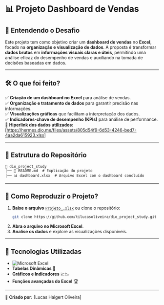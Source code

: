# 📊 Projeto Dashboard de Vendas

## 📌 Entendendo o Desafio
Este projeto tem como objetivo criar um **dashboard de vendas** no **Excel**, focado na **organização e visualização de dados**. A proposta é transformar **dados brutos** em **informações visuais claras e úteis**, permitindo uma análise eficaz do desempenho de vendas e auxiliando na tomada de decisões baseadas em dados.

---

## 🛠 O que foi feito?
✅ **Criação de um dashboard no Excel** para análise de vendas.  
✅ **Organização e tratamento de dados** para garantir precisão nas informações.  
✅ **Visualizações gráficas** que facilitam a interpretação dos dados.  
✅ **Indicadores-chave de desempenho (KPIs)** para análise de performance.  
🔗 **Hiperlink dos dados utilizados:** [https://hermes.dio.me/files/assets/805d54f9-6d53-4246-bed7-4aa2da615923.xlsx]

---

## 📂 Estrutura do Repositório
```
📁 dio_project_study
│── 📄 README.md  # Explicação do projeto
│── 📊 dashboard.xlsx  # Arquivo Excel com o dashboard concluído
```

---

## 🔧 Como Reproduzir o Projeto?
1. **Baixe o arquivo** [`Projeto_.xlsx`](https://github.com/tilucasoliveira/dio_project_study/blob/main/Projeto_.xlsx) ou clone o repositório:
   ```sh
   git clone https://github.com/tilucasoliveira/dio_project_study.git
   ```
2. **Abra o arquivo no Microsoft Excel**.
3. **Analise os dados** e explore as visualizações disponíveis.

---

## 🚀 Tecnologias Utilizadas 
- ![Microsoft Excel](https://img.shields.io/badge/Microsoft_Excel-217346?style=for-the-badge&logo=microsoft-excel&logoColor=white)
- **Tabelas Dinâmicas** 🔄
- **Gráficos e Indicadores** 📈📉
- **Funções avançadas do Excel** 🏆

---
📌 **Criado por:** [Lucas Haigert Oliveira]

